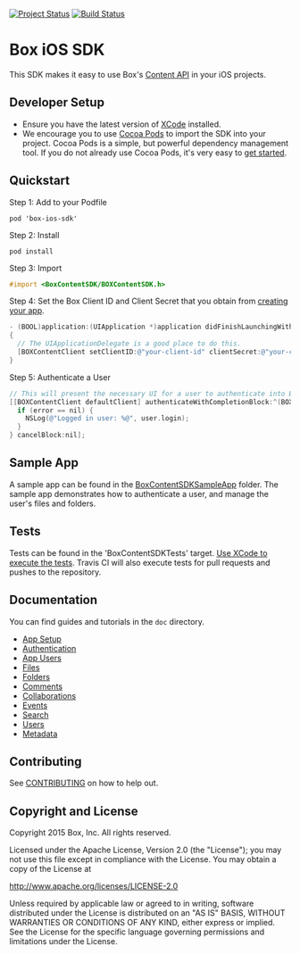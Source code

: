 [![Project Status](http://opensource.box.com/badges/active.svg)](http://opensource.box.com/badges)
[![Build Status](https://api.travis-ci.org/box/box-ios-content-sdk.svg)](https://travis-ci.org/box/box-ios-content-sdk)

Box iOS SDK
===================

This SDK makes it easy to use Box's [Content API](https://developers.box.com/docs/) in your iOS projects.

Developer Setup
---------------
* Ensure you have the latest version of [XCode](https://developer.apple.com/xcode/) installed.
* We encourage you to use [Cocoa Pods](http://cocoapods.org/) to import the SDK into your project. Cocoa Pods is a simple, but powerful dependency management tool. If you do not already use Cocoa Pods, it's very easy to [get started](http://guides.cocoapods.org/using/getting-started.html).

Quickstart
----------
Step 1: Add to your Podfile
```
pod 'box-ios-sdk'
```
Step 2: Install
```
pod install
```
Step 3: Import
```objectivec
#import <BoxContentSDK/BOXContentSDK.h>
```
Step 4: Set the Box Client ID and Client Secret that you obtain from [creating your app](doc/Setup.md). 
```objectivec
- (BOOL)application:(UIApplication *)application didFinishLaunchingWithOptions:(NSDictionary *)launchOptions
{
  // The UIApplicationDelegate is a good place to do this.
  [BOXContentClient setClientID:@"your-client-id" clientSecret:@"your-client-secret"];
}
```
Step 5: Authenticate a User
```objectivec
// This will present the necessary UI for a user to authenticate into Box
[[BOXContentClient defaultClient] authenticateWithCompletionBlock:^(BOXUser *user, NSError *error) {
  if (error == nil) {
    NSLog(@"Logged in user: %@", user.login);
  }
} cancelBlock:nil];
```

Sample App
----------
A sample app can be found in the [BoxContentSDKSampleApp](../../tree/master/BoxContentSDKSampleApp) folder. The sample app demonstrates how to authenticate a user, and manage the user's files and folders.

Tests
-----
Tests can be found in the 'BoxContentSDKTests' target. [Use XCode to execute the tests](https://developer.apple.com/library/ios/recipes/xcode_help-test_navigator/RunningTests/RunningTests.html#//apple_ref/doc/uid/TP40013329-CH4-SW1). Travis CI will also execute tests for pull requests and pushes to the repository.

Documentation
-------------
You can find guides and tutorials in the `doc` directory.

* [App Setup](doc/Setup.md)
* [Authentication](doc/Authentication.md)
* [App Users](doc/AppUsers.md)
* [Files](doc/Files.md)
* [Folders](doc/Folders.md)
* [Comments](doc/Comments.md)
* [Collaborations](doc/Collaborations.md)
* [Events](doc/Events.md)
* [Search](doc/Search.md)
* [Users](doc/Users.md)
* [Metadata](doc/metadata.md)


Contributing
------------
See [CONTRIBUTING](CONTRIBUTING.md) on how to help out.


Copyright and License
---------------------
Copyright 2015 Box, Inc. All rights reserved.

Licensed under the Apache License, Version 2.0 (the "License");
you may not use this file except in compliance with the License.
You may obtain a copy of the License at

   http://www.apache.org/licenses/LICENSE-2.0

Unless required by applicable law or agreed to in writing, software
distributed under the License is distributed on an "AS IS" BASIS,
WITHOUT WARRANTIES OR CONDITIONS OF ANY KIND, either express or implied.
See the License for the specific language governing permissions and
limitations under the License.
